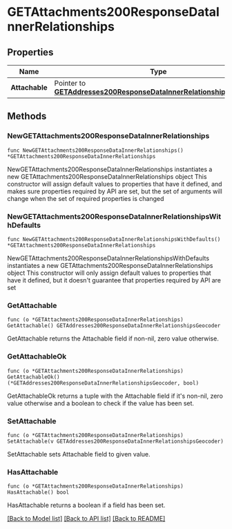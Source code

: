 # GETAttachments200ResponseDataInnerRelationships

## Properties

Name | Type | Description | Notes
------------ | ------------- | ------------- | -------------
**Attachable** | Pointer to [**GETAddresses200ResponseDataInnerRelationshipsGeocoder**](GETAddresses200ResponseDataInnerRelationshipsGeocoder.md) |  | [optional] 

## Methods

### NewGETAttachments200ResponseDataInnerRelationships

`func NewGETAttachments200ResponseDataInnerRelationships() *GETAttachments200ResponseDataInnerRelationships`

NewGETAttachments200ResponseDataInnerRelationships instantiates a new GETAttachments200ResponseDataInnerRelationships object
This constructor will assign default values to properties that have it defined,
and makes sure properties required by API are set, but the set of arguments
will change when the set of required properties is changed

### NewGETAttachments200ResponseDataInnerRelationshipsWithDefaults

`func NewGETAttachments200ResponseDataInnerRelationshipsWithDefaults() *GETAttachments200ResponseDataInnerRelationships`

NewGETAttachments200ResponseDataInnerRelationshipsWithDefaults instantiates a new GETAttachments200ResponseDataInnerRelationships object
This constructor will only assign default values to properties that have it defined,
but it doesn't guarantee that properties required by API are set

### GetAttachable

`func (o *GETAttachments200ResponseDataInnerRelationships) GetAttachable() GETAddresses200ResponseDataInnerRelationshipsGeocoder`

GetAttachable returns the Attachable field if non-nil, zero value otherwise.

### GetAttachableOk

`func (o *GETAttachments200ResponseDataInnerRelationships) GetAttachableOk() (*GETAddresses200ResponseDataInnerRelationshipsGeocoder, bool)`

GetAttachableOk returns a tuple with the Attachable field if it's non-nil, zero value otherwise
and a boolean to check if the value has been set.

### SetAttachable

`func (o *GETAttachments200ResponseDataInnerRelationships) SetAttachable(v GETAddresses200ResponseDataInnerRelationshipsGeocoder)`

SetAttachable sets Attachable field to given value.

### HasAttachable

`func (o *GETAttachments200ResponseDataInnerRelationships) HasAttachable() bool`

HasAttachable returns a boolean if a field has been set.


[[Back to Model list]](../README.md#documentation-for-models) [[Back to API list]](../README.md#documentation-for-api-endpoints) [[Back to README]](../README.md)


